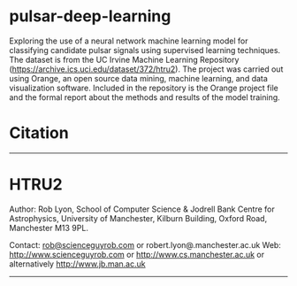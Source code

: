 # pulsar-deep-learning
Exploring the use of a neural network machine learning model for classifying candidate pulsar signals using supervised learning techniques. The dataset is from the UC Irvine Machine Learning Repository (https://archive.ics.uci.edu/dataset/372/htru2). The project was carried out using Orange, an open source data mining, machine learning, and data visualization software. Included in the repository is the Orange project file and the formal report about the methods and results of the model training.

# Citation
******************************************************************************************
# HTRU2

Author: Rob Lyon, School of Computer Science & Jodrell Bank Centre for Astrophysics,
		University of Manchester, Kilburn Building, Oxford Road, Manchester M13 9PL.

Contact:	rob@scienceguyrob.com or robert.lyon@.manchester.ac.uk
Web:		http://www.scienceguyrob.com or http://www.cs.manchester.ac.uk
			or alternatively http://www.jb.man.ac.uk
******************************************************************************************
